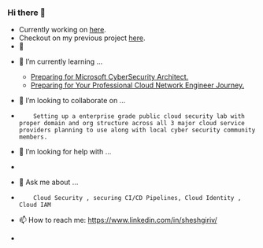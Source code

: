 ### Hi there 👋

- Currently working on [here](https://learn.microsoft.com/en-us/security/privileged-access-workstations/).
- Checkout on my previous project [here](https://www.youtube.com/watch?v=070B392Qvw8).
- 🔭

<!-- 
- Looking for sponsorship to pursue 

     SANS SEC549: [Enterprise Cloud Security Architecture.](https://www.sans.org/cyber-security-courses/enterprise-cloud-security-architecture/)

     SANS SEC540: [Cloud Security and DevSecOps Automation.](https://www.sans.org/cyber-security-courses/enterprise-cloud-security-architecture/)

-->
- 🌱 I’m currently learning ...

     -  [Preparing for Microsoft CyberSecurity Architect.](https://learn.microsoft.com/en-us/credentials/certifications/exams/sc-100)
     -  [Preparing for Your Professional Cloud Network Engineer Journey.](https://www.cloudskillsboost.google/course_templates/383)
- 👯 I’m looking to collaborate on ...
-         Setting up a enterprise grade public cloud security lab with proper domain and org structure across all 3 major cloud service providers planning to use along with local cyber security community members.
- 🤔 I’m looking for help with ...
-      
- 💬 Ask me about ...
-         Cloud Security , securing CI/CD Pipelines, Cloud Identity , Cloud IAM
- 📫 How to reach me: https://www.linkedin.com/in/sheshgiriv/ 
-   


